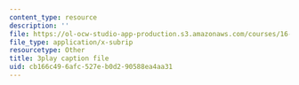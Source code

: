 ```yaml
---
content_type: resource
description: ''
file: https://ol-ocw-studio-app-production.s3.amazonaws.com/courses/16-90-computational-methods-in-aerospace-engineering-spring-2014/cb166c496afc527eb0d290588ea4aa31_ZyoZukr_sUA.vtt
file_type: application/x-subrip
resourcetype: Other
title: 3play caption file
uid: cb166c49-6afc-527e-b0d2-90588ea4aa31
---
```

